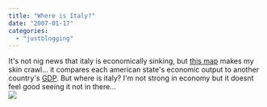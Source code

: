 ```yaml
---
title: "Where is Italy?"
date: "2007-01-17"
categories: 
  - "justblogging"
---
```


It's not nig news that italy is economically sinking, but [this map](http://farm1.static.flickr.com/161/350816052_0a392a0d28_o.jpg) makes my skin crawl... it compares each american state's economic output to another country's [GDP](http://www.investopedia.com/ask/answers/199.asp). But where is italy? I'm not strong in economy but it doesnt feel good seeing it not in there...  
![](/media/static/blog_img/350816052_0a392a0d28_o.jpg)
